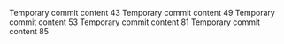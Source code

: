 Temporary commit content 43
Temporary commit content 49
Temporary commit content 53
Temporary commit content 81
Temporary commit content 85
